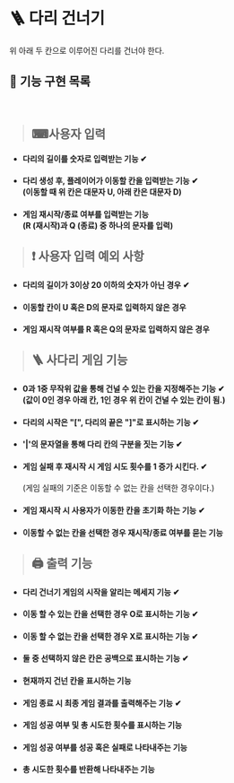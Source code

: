 # 🪜 다리 건너기
위 아래 두 칸으로 이루어진 다리를 건너야 한다.

## 📝 기능 구현 목록
<br>

>## ⌨사용자 입력

- #### 다리의 길이를 숫자로 입력받는 기능 ✔

- #### 다리 생성 후, 플레이어가 이동할 칸을 입력받는 기능 ✔ <br> (이동할 때 위 칸은 대문자 U, 아래 칸은 대문자 D) 

- #### 게임 재시작/종료 여부를 입력받는 기능 <br> (R (재시작)과 Q (종료) 중 하나의 문자를 입력)

>## ❗ 사용자 입력 예외 사항
- #### 다리의 길이가 3이상 20 이하의 숫자가 아닌 경우 ✔
- #### 이동할 칸이 U 혹은 D의 문자로 입력하지 않은 경우
- #### 게임 재시작 여부를 R 혹은 Q의 문자로 입력하지 않은 경우

>## 🪜 사다리 게임 기능

- #### 0과 1중 무작위 값을 통해 건널 수 있는 칸을 지정해주는 기능 ✔ <br>(값이 0인 경우 아래 칸, 1인 경우 위 칸이 건널 수 있는 칸이 됨.)

- #### 다리의 시작은 "[", 다리의 끝은 "]"로 표시하는 기능 ✔

- #### '|'의 문자열을 통해 다리 칸의 구분을 짓는 기능 ✔

- #### 게임 실패 후 재시작 시 게임 시도 횟수를 1 증가 시킨다. ✔ <br>

    (게임 실패의 기준은 이동할 수 없는 칸을 선택한 경우이다.)

- #### 게임 재시작 시 사용자가 이동한 칸을 초기화 하는 기능 ✔

- #### 이동할 수 없는 칸을 선택한 경우 재시작/종료 여부를 묻는 기능


>## 🖨 출력 기능

- #### 다리 건너기 게임의 시작을 알리는 메세지 기능 ✔

- #### 이동 할 수 있는 칸을 선택한 경우 O로 표시하는 기능 ✔

- #### 이동 할 수 없는 칸을 선택한 경우 X로 표시하는 기능 ✔

- #### 둘 중 선택하지 않은 칸은 공백으로 표시하는 기능 ✔

- #### 현재까지 건넌 칸을 표시하는 기능

- #### 게임 종료 시 최종 게임 결과를 출력해주는 기능 ✔

- #### 게임 성공 여부 및 총 시도한 횟수를 표시하는 기능

- #### 게임 성공 여부를 성공 혹은 실패로 나타내주는 기능

- #### 총 시도한 횟수를 반환해 나타내주는 기능







